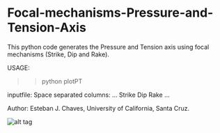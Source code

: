 # Focal-mechanisms-Pressure-and-Tension-Axis

This python code generates the Pressure and Tension axis using focal mechanisms (Strike, Dip and Rake). 

USAGE: 
>> python plotPT

inputfile: Space separated columns:
...
Strike Dip Rake
...

Author: Esteban J. Chaves, University of California, Santa Cruz. 

![alt tag](img.png)
